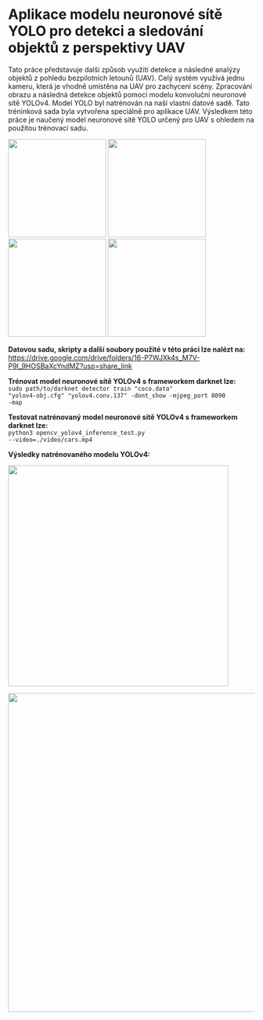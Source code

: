 # Aplikace modelu neuronové sítě YOLO pro detekci a sledování objektů z perspektivy UAV
Tato práce představuje další způsob využití detekce a následné analýzy objektů z pohledu bezpilotních letounů (UAV). Celý systém využívá jednu kameru, která je vhodně umístěna na UAV pro zachycení scény. Zpracování obrazu a následná detekce objektů pomocí modelu konvoluční neuronové sítě YOLOv4. Model YOLO byl natrénován na naší vlastní datové sadě. Tato tréninková sada byla vytvořena speciálně pro aplikace UAV. Výsledkem této práce je naučený model neuronové sítě YOLO určený pro UAV s ohledem na použitou trénovací sadu.

<p float="center">
  <img src="https://drive.google.com/uc?id=1BHYKVwZjPXDLr79f-iMFqag8bND_PbhK" width="200" />
  <img src="https://drive.google.com/uc?id=16S1AyNxcbtK8W0tqslKpSOrbu-wxosyA" width="200" />
  <img src="https://drive.google.com/uc?id=1AlfS5QZ-hxuejowRljwp6be9Ej8JqAN0" width="200" />
  <img src="https://drive.google.com/uc?id=16rHmn-riswi_pw3NGHB-II0hkqAtQBBD" width="200" />
</p>

<b>Datovou sadu, skripty a další soubory použité v této práci lze nalézt na:</b></br>
https://drive.google.com/drive/folders/16-P7WJXk4s_M7V-P9I_9HOSBaXcYndMZ?usp=share_link

<b>Trénovat model neuronové sítě YOLOv4 s frameworkem darknet lze:</b></br>
<code>sudo path/to/darknet detector train "coco.data" "yolov4-obj.cfg" "yolov4.conv.137" -dont_show -mjpeg_port 8090 -map</code>

<b>Testovat natrénovaný model neuronové sítě YOLOv4 s frameworkem darknet lze:</b></br>
<code>python3 opencv_yolov4_inference_test.py --video=./video/cars.mp4</code>

<b>Výsledky natrénovaného modelu YOLOv4:</b>
<p float="center">
  <img src="https://drive.google.com/uc?id=1dp1jt9ALL_nuU_jnZwyNFSQzIr7gsMcd" width="450" />
</p>

<p float="center">
  <img src="https://drive.google.com/uc?id=1rSnwwOM7-kvNuHolyzvFvrJOlRvSQqER" width="650" />
</p>
